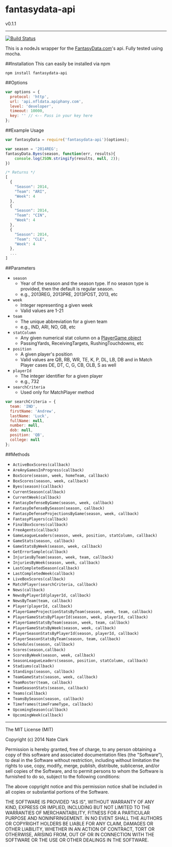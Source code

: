 # fantasydata-api
v0.1.1
___
[![Build Status](https://drone.io/github.com/n8io/fantasydata-api/status.png)](https://drone.io/github.com/n8io/fantasydata-api/latest)


This is a nodeJs wrapper for the [FantasyData.com](http://www.fantasydata.com)'s api. Fully tested using mocha.

##Installation
This can easily be installed via npm

```
npm install fantasydata-api
```

##Options

```javascript
var options = {
  protocol: 'http',
  url: 'api.nfldata.apiphany.com',
  level: 'developer',
  timeout: 10000,
  key: '' // <-- Pass in your key here
};
```

##Example Usage

```javascript
var fantasyData = require('fantasydata-api')(options);

var season = '2014REG';
fantasyData.Byes(season, function(err, results){
    console.log(JSON.stringify(results, null, 2));
})

/* Returns */
[
  {
    "Season": 2014,
    "Team": "ARI",
    "Week": 4
  },
  {
    "Season": 2014,
    "Team": "CIN",
    "Week": 4
  },
  {
    "Season": 2014,
    "Team": "CLE",
    "Week": 4
  },
  ...
]
```

##Parameters
* ``` season ```
  * Year of the season and the season type. If no season type is provided, then the default is regular season.
  * e.g., 2013REG, 2013PRE, 2013POST, 2013, etc
* ``` week ```
  * Integer representing a given week
  * Valid values are 1-21
* ``` team ```
  * The unique abbreviation for a given team
  * e.g., IND, ARI, NO, GB, etc
* ``` statColumn ```
  * Any given numerical stat column on a [PlayerGame object](http://fantasydata.com/resources/data-dictionary.aspx)
  * PassingYards, ReceivingTargets, RushingTouchdowns, etc
* ``` position ```
  * A given player's position
  * Valid values are QB, RB, WR, TE, K, P, DL, LB, DB and in Match Player cases DE, DT, C, G, CB, OLB, S as well
* ``` playerId ```
  * The integer identifier for a given player
  * e.g., 732
* ``` searchCriteria ```
  * Used only for MatchPlayer method
```javascript
var searchCriteria = {
  team: 'IND',
  firstName: 'Andrew',
  lastName: 'Luck',
  fullName: null,
  number: null,
  dob: null,
  position: 'QB',
  college: null
};
```

##Methods

* ```ActiveBoxScores(callback)```
* ```AreAnyGamesInProgress(callback)```
* ```BoxScore(season, week, homeTeam, callback)```
* ```BoxScores(season, week, callback)```
* ```Byes(season)(callback)```
* ```CurrentSeason(callback)```
* ```CurrentWeek(callback)```
* ```FantasyDefenseByGame(season, week, callback)```
* ```FantasyDefenseBySeason(season, callback)```
* ```FantasyDefenseProjectionsByGame(season, week, callback)```
* ```FantasyPlayers(callback)```
* ```FinalBoxScores(callback)```
* ```FreeAgents(callback)```
* ```GameLeagueLeaders(season, week, position, statColumn, callback)```
* ```GameStats(season, callback)```
* ```GameStatsByWeek(season, week, callback)```
* ```GetErrorSample(callback)```
* ```InjuriesByTeam(season, week, team, callback)```
* ```InjuriesByWeek(season, week, callback)```
* ```LastCompletedSeason(callback)```
* ```LastCompletedWeek(callback)```
* ```LiveBoxScores(callback)```
* ```MatchPlayer(searchCriteria, callback)```
* ```News(callback)```
* ```NewsByPlayerId(playerId, callback)```
* ```NewsByTeam(team, callback)```
* ```Player(playerId, callback)```
* ```PlayerGameProjectionStatsByTeam(season, week, team, callback)```
* ```PlayerGameStatsByPlayerId(season, week, playerId, callback)```
* ```PlayerGameStatsByTeam(season, week, team, callback)```
* ```PlayerGameStatsByWeek(season, week, callback)```
* ```PlayerSeasonStatsByPlayerId(season, playerId, callback)```
* ```PlayerSeasonStatsByTeam(season, team, callback)```
* ```Schedules(season, callback)```
* ```Scores(season,callback)```
* ```ScoresByWeek(season, week, callback)```
* ```SeasonLeagueLeaders(season, position, statColumn, callback)```
* ```Stadiums(callback)```
* ```Standings(season, callback)```
* ```TeamGameStats(season, week, callback)```
* ```TeamRoster(team, callback)```
* ```TeamSeasonStats(season, callback)```
* ```Teams(callback)```
* ```TeamsBySeason(season, callback)```
* ```Timeframes(timeFrameType, callback)```
* ```UpcomingSeason(callback)```
* ```UpcomingWeek(callback)```

___


The MIT License (MIT)

Copyright (c) 2014 Nate Clark

Permission is hereby granted, free of charge, to any person obtaining a copy
of this software and associated documentation files (the "Software"), to deal
in the Software without restriction, including without limitation the rights
to use, copy, modify, merge, publish, distribute, sublicense, and/or sell
copies of the Software, and to permit persons to whom the Software is
furnished to do so, subject to the following conditions:

The above copyright notice and this permission notice shall be included in all
copies or substantial portions of the Software.

THE SOFTWARE IS PROVIDED "AS IS", WITHOUT WARRANTY OF ANY KIND, EXPRESS OR
IMPLIED, INCLUDING BUT NOT LIMITED TO THE WARRANTIES OF MERCHANTABILITY,
FITNESS FOR A PARTICULAR PURPOSE AND NONINFRINGEMENT. IN NO EVENT SHALL THE
AUTHORS OR COPYRIGHT HOLDERS BE LIABLE FOR ANY CLAIM, DAMAGES OR OTHER
LIABILITY, WHETHER IN AN ACTION OF CONTRACT, TORT OR OTHERWISE, ARISING FROM,
OUT OF OR IN CONNECTION WITH THE SOFTWARE OR THE USE OR OTHER DEALINGS IN THE
SOFTWARE.